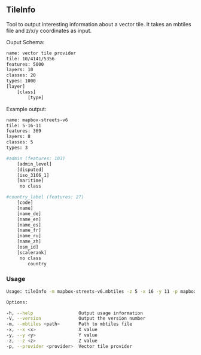 ## TileInfo
Tool to output interesting information about a vector tile. It takes an mbtiles file and z/x/y coordinates as input.

Ouput Schema:

```bash
name: vector tile provider
tile: 10/4141/5356
features: 5000
layers: 10
classes: 20
types: 1000
[layer]
    [class]
        [type]
```

Example output:

```bash
name: mapbox-streets-v6
tile: 5-16-11
features: 369
layers: 8
classes: 5
types: 3

#admin (features: 103)
	[admin_level]
	[disputed]
	[iso_3166_1]
	[maritime]
	 no class

#country_label (features: 27)
	[code]
	[name]
	[name_de]
	[name_en]
	[name_es]
	[name_fr]
	[name_ru]
	[name_zh]
	[osm_id]
	[scalerank]
	 no class
		country
```

### Usage

```bash
Usage: tileInfo -m mapbox-streets-v6.mbtiles -z 5 -x 16 -y 11 -p mapbox-streets-v6

Options:

-h, --help                 Output usage information
-V, --version              Output the version number
-m, --mbtiles <path>       Path to mbtiles file
-x, --x <x>                X value
-y, --y <y>                Y value
-z, --z <z>                Z value
-p, --provider <provider>  Vector tile provider
```
